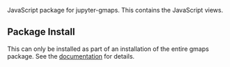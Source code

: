 JavaScript package for jupyter-gmaps. This contains the JavaScript views.

Package Install
---------------

This can only be installed as part of an installation of the entire gmaps package. See the [documentation](http://jupyter-gmaps.readthedocs.io/en/latest/) for details.
